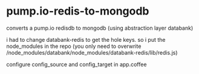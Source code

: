 pump.io-redis-to-mongodb
========================

converts a pump.io redisdb to mongodb (using abstraction layer databank)

i had to change databank-redis to get the hole keys. so i put the node_modules in the repo
(you only need to overwrite /node_modules/databank/node_modules/databank-redis/lib/redis.js)

configure config_source and config_target in app.coffee
